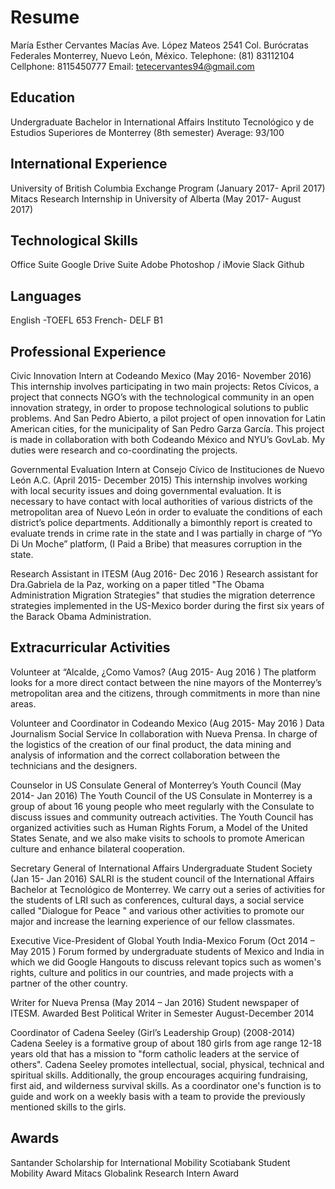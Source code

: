 # Resume
María Esther Cervantes Macías
Ave. López Mateos 2541 Col. Burócratas Federales 
Monterrey, Nuevo León, México.
Telephone: (81) 83112104
Cellphone: 8115450777
Email: tetecervantes94@gmail.com
 
## Education
Undergraduate
Bachelor in International Affairs
Instituto Tecnológico y de Estudios Superiores de Monterrey (8th semester)
Average: 93/100

## International Experience
University of British Columbia Exchange Program (January 2017- April 2017)
Mitacs Research Internship in University of Alberta (May 2017- August 2017)  
 
## Technological Skills
Office Suite
Google Drive Suite
Adobe Photoshop / iMovie
Slack
Github

## Languages
English -TOEFL  653 
French- DELF B1
 
## Professional Experience
Civic Innovation Intern at Codeando Mexico (May 2016- November 2016)
This internship involves participating in two main projects: Retos Cívicos, a project that connects NGO’s with the technological community in an open innovation strategy, in order to propose technological solutions to public problems. And San Pedro Abierto, a pilot project of open innovation for Latin American cities, for the municipality of San Pedro Garza García. This project is made in collaboration with both Codeando México and NYU’s GovLab. My duties were research and co-coordinating the projects.
 
Governmental Evaluation Intern at Consejo Cívico de Instituciones de Nuevo León A.C. (April 2015- December 2015)
This internship involves working with local security issues and doing governmental evaluation. It is necessary to have contact with local authorities of various districts of the metropolitan area of Nuevo León in order to evaluate the conditions of each district’s police departments. Additionally a bimonthly report is created to evaluate trends in crime rate in the state and I was partially in charge of “Yo Di Un Moche” platform, (I Paid a Bribe) that measures corruption in the state.

Research Assistant in ITESM (Aug 2016-  Dec 2016 )
Research assistant for Dra.Gabriela de la Paz, working on a paper titled "The Obama Administration Migration Strategies" that studies the migration deterrence strategies implemented in the US-Mexico border during the first six years of the Barack Obama Administration.

## Extracurricular Activities
Volunteer at “Alcalde, ¿Como Vamos? (Aug 2015- Aug 2016 )
The platform looks for a more direct contact between the nine  mayors of the Monterrey’s metropolitan area and the citizens, through commitments in more than nine areas.
 
Volunteer and Coordinator in Codeando Mexico (Aug 2015- May 2016 )
Data Journalism Social Service In collaboration with Nueva Prensa. In charge of the logistics of the creation of our final product, the data mining and analysis of information and the correct collaboration between the technicians and  the designers.
 
Counselor in US Consulate General of Monterrey’s Youth Council (May 2014- Jan 2016)
The Youth Council of the US Consulate in Monterrey is a group of about 16 young people who meet regularly with the Consulate to discuss issues and community outreach activities. The Youth Council has organized activities such as Human Rights Forum, a Model of the United States Senate, and we also make visits to schools to promote American culture and enhance bilateral cooperation.
 
Secretary General of International Affairs Undergraduate Student Society (Jan 15- Jan 2016)
SALRI is the student council of the International Affairs Bachelor at Tecnológico de Monterrey. We carry out a series of activities for the students of LRI such as conferences, cultural days, a social service called "Dialogue for Peace " and various other activities to promote our major and increase the learning experience of our fellow classmates.
 
Executive Vice-President of Global Youth India-Mexico Forum (Oct 2014 – May 2015 )
Forum formed by undergraduate students of Mexico and India in which we did Google Hangouts to discuss relevant topics such as women's rights, culture and politics in our countries, and made projects with a partner of the other country.
 
Writer for Nueva Prensa (May 2014 – Jan 2016)
Student newspaper of ITESM. Awarded Best Political Writer in Semester August-December 2014
 
Coordinator of Cadena Seeley (Girl’s Leadership Group) (2008-2014)
Cadena Seeley is a formative group of about 180 girls from age range 12-18 years old that has a mission to "form catholic leaders at the service of others". Cadena Seeley promotes intellectual, social, physical, technical and spiritual skills. Additionally, the group encourages acquiring fundraising, first aid, and wilderness survival skills. As a coordinator one's function is to guide and work on a weekly basis with a team to provide the previously mentioned skills to the girls.
 
## Awards
Santander Scholarship for International Mobility
Scotiabank Student Mobility Award
Mitacs Globalink Research Intern Award

